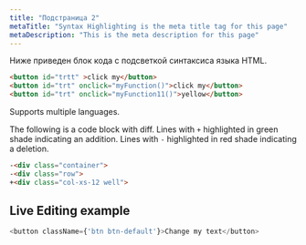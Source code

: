 ```yaml
---
title: "Подстраница 2"
metaTitle: "Syntax Highlighting is the meta title tag for this page"
metaDescription: "This is the meta description for this page"
---
```


Ниже приведен блок кода с подсветкой синтаксиса языка HTML.

```html 
<button id="trtt" >click my</button>
<button id="trt" onclick="myFunction()">click my</button>
<button id="trt" onclick="myFunction11()">yellow</button>
```

Supports multiple languages.

The following is a code block with diff. Lines with `+` highlighted in green shade indicating an addition. Lines with `-` highlighted in red shade indicating a deletion.

```html
-<div class="container">
-<div class="row">
+<div class="col-xs-12 well">
```

## Live Editing example

```javascript react-live=true
<button className={'btn btn-default'}>Change my text</button>
```
